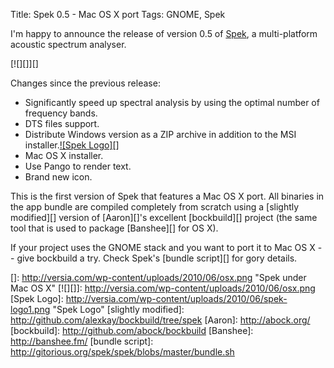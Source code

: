 Title: Spek 0.5 - Mac OS X port
Tags: GNOME, Spek

I'm happy to announce the release of version 0.5 of [Spek][], a
multi-platform acoustic spectrum analyser.

[![][]][]

Changes since the previous release:

-   Significantly speed up spectral analysis by using the optimal number
    of frequency bands.
-   DTS files support.
-   Distribute Windows version as a ZIP archive in addition to the MSI
    installer.[![Spek Logo][]][Spek]
-   Mac OS X installer.
-   Use Pango to render text.
-   Brand new icon.

</p>

This is the first version of Spek that features a Mac OS X port. All
binaries in the app bundle are compiled completely from scratch using a
[slightly modified][] version of [Aaron][]'s excellent [bockbuild][]
project (the same tool that is used to package [Banshee][] for OS X).

If your project uses the GNOME stack and you want to port it to Mac OS X
-- give bockbuild a try. Check Spek's [bundle script][] for gory
details.

  [Spek]: http://www.spek-project.org/
  []: http://versia.com/wp-content/uploads/2010/06/osx.png
    "Spek under Mac OS X"
  [![][]]: http://versia.com/wp-content/uploads/2010/06/osx.png
  [Spek Logo]: http://versia.com/wp-content/uploads/2010/06/spek-logo1.png
    "Spek Logo"
  [slightly modified]: http://github.com/alexkay/bockbuild/tree/spek
  [Aaron]: http://abock.org/
  [bockbuild]: http://github.com/abock/bockbuild
  [Banshee]: http://banshee.fm/
  [bundle script]: http://gitorious.org/spek/spek/blobs/master/bundle.sh
